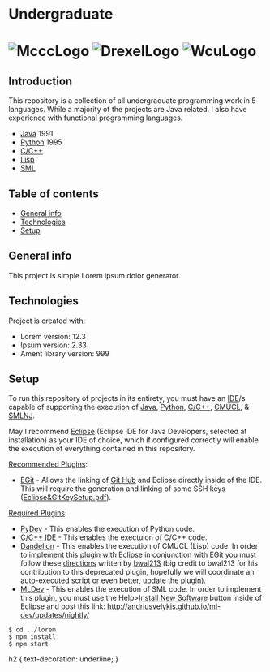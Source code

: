 # Undergraduate
# ![McccLogo](https://github.com/Spades86/Undergraduate/blob/master/images/McccLogo.png) ![DrexelLogo](https://github.com/Spades86/Undergraduate/blob/master/images/DrexelLogo.png) ![WcuLogo](https://github.com/Spades86/Undergraduate/blob/master/images/WcuLogo1.png)
## Introduction
This repository is a collection of all undergraduate programming work in 5 languages. While a majority of the projects are Java related. I also have experience with functional programming languages.
* [Java](https://github.com/Spades86/Undergraduate/tree/master/Java) 1991
* [Python](https://github.com/Spades86/Undergraduate/tree/master/Python) 1995
* [C/C++](https://github.com/Spades86/Undergraduate/tree/master/C)
* [Lisp](https://github.com/Spades86/Undergraduate/tree/master/LISP)
* [SML](https://github.com/Spades86/Undergraduate/tree/master/SML)

## Table of contents
* [General info](#general-info)
* [Technologies](#technologies)
* [Setup](#setup)

## General info
This project is simple Lorem ipsum dolor generator.

## Technologies
Project is created with:
* Lorem version: 12.3
* Ipsum version: 2.33
* Ament library version: 999
	
## Setup
To run this repository of projects in its entirety, you must have an [IDE](https://en.wikipedia.org/wiki/Integrated_development_environment)/s capable of supporting the execution of [Java](https://www.oracle.com/technetwork/java/javase/overview/index.html), [Python](https://www.python.org/), [C/C++](http://www.mingw.org/), [CMUCL](https://www.cons.org/cmucl/), & [SMLNJ](https://www.smlnj.org/).

May I recommend [Eclipse](https://www.eclipse.org/) (Eclipse IDE for Java Developers, selected at installation) as your IDE of choice,  which if configured correctly will enable the execution of everything contained in this repository.

<u>Recommended Plugins</u>:
* [EGit](https://marketplace.eclipse.org/content/egit-git-integration-eclipse) - Allows the linking of [Git Hub](https://github.com/) and Eclipse directly inside of the IDE. This will require the generation and linking of some SSH keys ([Eclipse&GitKeySetup.pdf](http://wiki.cns.iu.edu/spaces/flyingpdf/pdfpageexport.action?pageId=13568315)).

<u>Required Plugins</u>:
* [PyDev](https://marketplace.eclipse.org/content/pydev-python-ide-eclipse) - This enables the execution of Python code.
* [C/C++ IDE](https://marketplace.eclipse.org/content/complete-eclipse-cc-ide) - This enables the exectuion of C/C++ code.
* [Dandelion](https://marketplace.eclipse.org/content/dandelion) - This enables the execution of CMUCL (Lisp) code. In order to implement this plugin with Eclipse in conjunction with EGit you must follow these [directions](https://github.com/Spades86/Undergraduate/blob/master/images/LispProjectConfigDirections.txt) written by [bwal213](https://github.com/bwal213) (big credit to bwal213 for his contribution to this deprecated plugin, hopefully we will coordinate an auto-executed script or even better, update the plugin).
* [MLDev](https://github.com/andriusvelykis/ml-dev) - This enables the execution of SML code. In order to implement this plugin, you must use the Help>[Install New Software](https://stackoverflow.com/questions/31553376/eclipse-how-to-install-a-plugin-manually) button inside of Eclipse and post this link: http://andriusvelykis.github.io/ml-dev/updates/nightly/ 


```
$ cd ../lorem
$ npm install
$ npm start
```


h2 { text-decoration: underline; }
